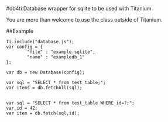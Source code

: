 #db4ti
Database wrapper for sqlite to be used with Titanium

You are more than welcome to use the class outside of Titanium.

##Example
```
Ti.include("database.js");
var config = {
		"file" : "example.sqlite",
		"name" : "exampledb_1"
}; 

var db = new Database(config);

var sql = "SELECT * from test_table;";
var items = db.fetchAll(sql);


var sql = "SELECT * from test_table WHERE id=?;";
var id = 42;
var item = db.fetch(sql,id);
```
